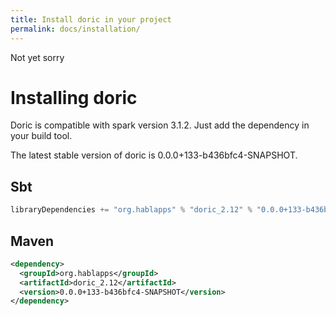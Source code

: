 ```yaml
---
title: Install doric in your project
permalink: docs/installation/
---
```

Not yet sorry
# Installing doric
Doric is compatible with spark version 3.1.2. Just add the dependency in your build tool.

The latest stable version of doric is 0.0.0+133-b436bfc4-SNAPSHOT.

## Sbt
```scala
libraryDependencies += "org.hablapps" % "doric_2.12" % "0.0.0+133-b436bfc4-SNAPSHOT"
```
## Maven
```xml
<dependency>
  <groupId>org.hablapps</groupId>
  <artifactId>doric_2.12</artifactId>
  <version>0.0.0+133-b436bfc4-SNAPSHOT</version>
</dependency>
```
